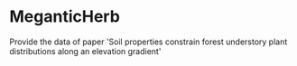 # MeganticHerb
Provide the data of paper 'Soil properties constrain forest understory plant distributions along an elevation gradient'
